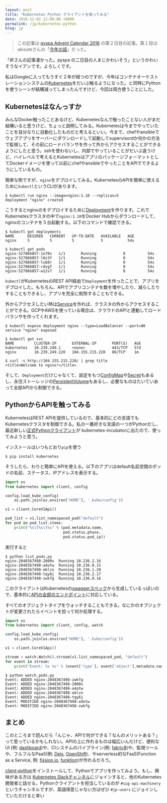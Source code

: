 ```yaml
---
layout: post
title: "Kubernetes Python クライアントを使ってみる"
date: 2016-12-02 12:00:00 +0000
permalink: /jp/kubernetes-python
blog: jp
---
```


> この記事は [pyspa Advent Calendar 2016](http://www.adventar.org/calendars/1435#list-2016-12-02) の第２日目の記事。第１目はakisuteさんの「[今年の話](http://akisute.com/2016/12/pyspa-advent-calendar-2016-1.html)」だった。

「斧さんの記事凄かった。pyspa の二日目の人まじかわいそう」というかわいそうなイアンです。よろしくです。

私はGoogleに入ってもうすぐ２年が経つのですが、今年はコンテナオーケストレーションシステムの[Kubernetes](http://kubernetes.io/)をだいぶ触るようになった。と同時にPythonを使うシーンが結構減ってしまったんですけど、今回は両方使うことにした。

## Kubernetesはなんっすか

みんなDocker触ったことあるけど、Kubernetesなんで触ったことない人がまだ結構いると思うけど、ちょっと説明してみる。Kubernetesは今までやっていたことを自分なりに自動化したものだと考えるといい。今まで、chefやansibleでウェブアプリをサーバーにダウンロードして起動してsupervisordか何かの方法で監視して、その前にロードバランサを作って外からアクセスすることができるようにしたと思う。sshを使わないし、内部でやっていることがだいぶ違うけど、ハイレベルで考えるとKubernetesはアプリのパッケージフォーマットとしてDockerイメージを使って以前にchefやansibleでやったことをAPIでできるようにしているもの。

簡単な例ですが、`nginx`をデプロイしてみる。KubernetesのAPIを簡単に使えるために`kubectl`というCLIがあります。

```console
$ kubectl run nginx --image=nginx:1.10 --replicas=5
deployment "nginx" created
```

こうするとnginxのをデプロイするために[Deployment](http://kubernetes.io/docs/user-guide/deployments/)を作ります。これでKubernetesクラスタの中で`nginx:1.10`をDocker Hubからダウンロードして、nginxのコンテナを５台起動する。以下のコマンドで確認できる。

```console
$ kubectl get deployments
NAME      DESIRED   CURRENT   UP-TO-DATE   AVAILABLE   AGE
nginx     5         5         5            5           54s

$ kubectl get pods
nginx-527866857-1o78v   1/1       Running            0          54s
nginx-527866857-l0z3f   1/1       Running            0          54s
nginx-527866857-lub8r   1/1       Running            0          54s
nginx-527866857-rdvgf   1/1       Running            0          54s
nginx-527866857-w12s7   1/1       Running            0          54s
```

`kubectl`がKubernetesのREST API経由で`Deployment`を作ったことで、アプリをデプロイした。もちろん、APIでアプリコンテナを数を増やしたり、減らしたりすることもできるし、アプリを完全に削除することもできる。

外からアクセスしたい時は[Service](http://kubernetes.io/docs/user-guide/services/)を作れば、クラスタの外からアクセスすることができる。GCPやAWSを使っている場合は、クラウドのAPIと連動してロードバランサを作ってくれます。

```console
$ kubectl expose deployment nginx --type=LoadBalancer --port=80
service "nginx" exposed

$ kubectl get svc
NAME         CLUSTER-IP       EXTERNAL-IP       PORT(S)   AGE
kubernetes   10.239.240.1     <none>            443/TCP   57d
nginx        10.239.249.220   104.155.215.220   80/TCP    1m

$ curl -s http://104.155.215.220/ | grep title
<title>Welcome to nginx!</title>
```

そして、`Deployment`だけじゃなくて、設定をもつ[ConfigMap](http://kubernetes.io/docs/user-guide/configmap/)や[Secret](http://kubernetes.io/docs/user-guide/secrets/)もあるし、永住ストーレッジの[PersistentVolume](http://kubernetes.io/docs/user-guide/persistent-volumes/)もあるし、必要なものはたいていあって全部APIから制御できる。

## PythonからAPIを触ってみる

KubernetesはREST APIを提供しているので、基本的にどの言語でもKubernetesクラスタを制御できる。私の一番好きな言語の一つがPythonだし、最近新しい[正式Pythonクライアント](https://github.com/kubernetes-incubator/client-python)が kubernetes-incubatorに出たので、使ってみようと思う。

インストールはいつもどおり`pip`を使う

```console
$ pip install kubernetes
```

そうしたら、わりと簡単にAPIを使える。以下のアプリはdefault名前空間のポッドの名前、ステータス、IPアドレスを表示する。

```python
import os
from kubernetes import client, config

config.load_kube_config(
    os.path.join(os.environ["HOME"], '.kube/config'))

v1 = client.CoreV1Api()

pod_list = v1.list_namespaced_pod("default")
for pod in pod_list.items:
    print("%s\t%s\t%s" % (pod.metadata.name, 
                          pod.status.phase,
                          pod.status.pod_ip))
```

実行すると

```console
$ python list_pods.py
nginx-2048367498-2000v	Running	10.236.2.16
nginx-2048367498-a4otw	Running	10.236.0.15
nginx-2048367498-eblzn	Running	10.236.1.20
nginx-2048367498-tqy6j	Running	10.236.2.17
nginx-2048367498-zwkfg	Running	10.236.0.16
```

このクライアントはKubernetesの[swaggerスペック](http://kubernetes.io/kubernetes/third_party/swagger-ui/)から生成しているっぽいので、基本的に[APIの全部のエンドポイント](https://github.com/kubernetes-incubator/client-python/tree/master/kubernetes#documentation-for-api-endpoints)に対応している。

すべてのオブジェクトタイプをウォッチすることもできる。なにかのオブジェクトが変更されたらイベントを拾って何か処理する。

```python
import os
from kubernetes import client, config, watch

config.load_kube_config(
    os.path.join(os.environ["HOME"], '.kube/config'))

v1 = client.CoreV1Api()

stream = watch.Watch().stream(v1.list_namespaced_pod, "default")
for event in stream:
    print("Event: %s %s" % (event['type'], event['object'].metadata.name))
```

```console
$ python watch_pods.py 
Event: ADDED nginx-2048367498-zwkfg
Event: ADDED nginx-2048367498-2000v
Event: ADDED nginx-2048367498-a4otw
Event: ADDED nginx-2048367498-eblzn
Event: ADDED nginx-2048367498-tqy6j
Event: MODIFIED nginx-2048367498-a4otw
Event: MODIFIED nginx-2048367498-zwkfg
```

## まとめ

このところまで読んだら「んじゃ、APIで何ができる？なんのメリットある？」って思っているかもしれない。APIの上に作れるものは幅広いんだけど、便利なUI (例: [dashboard](https://github.com/kubernetes/dashboard))や、CIシステムのパイプライン(例: [fabric8](https://fabric8.io/))や、監視ツールや、フルフルなPaaS(例: [Deis](http://deis.io/), [OpenShift](https://www.openshift.com/))、やserverless的なFaaS(Function as a Service, 例: [fission.io](http://fission.io/), [funktion](https://github.com/fabric8io/funktion))が作れるだろう。

[client-python](https://github.com/kubernetes-incubator/client-python)をインストールして、Pythonでアプリを作ってみよう。もし、興味がある方は [Kubernetes Slackチャンネル](http://slack.kubernetes.io/)にジョインすると、他のKubernetes開発者と話せる。Pythonクライアントを担当しているのが `#sig-api-machinery` というチャンネルですが、英語得意じゃない方はぜひ `#jp-users` にジョインしていただけると幸い